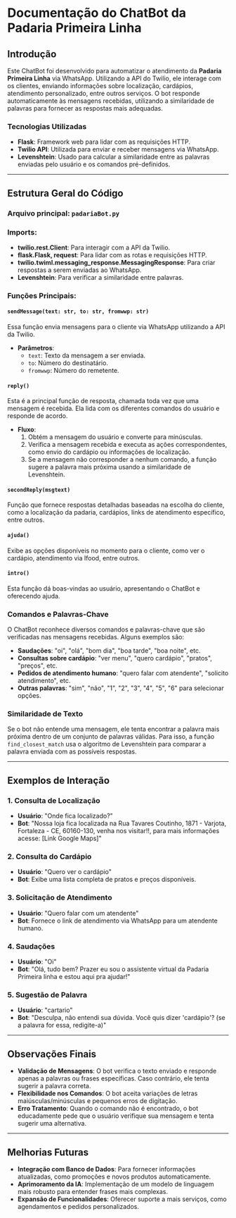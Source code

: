 # Documentação do ChatBot da Padaria Primeira Linha

## Introdução
Este ChatBot foi desenvolvido para automatizar o atendimento da **Padaria Primeira Linha** via WhatsApp. Utilizando a API do Twilio, ele interage com os clientes, enviando informações sobre localização, cardápios, atendimento personalizado, entre outros serviços. O bot responde automaticamente às mensagens recebidas, utilizando a similaridade de palavras para fornecer as respostas mais adequadas.

### Tecnologias Utilizadas
- **Flask**: Framework web para lidar com as requisições HTTP.
- **Twilio API**: Utilizada para enviar e receber mensagens via WhatsApp.
- **Levenshtein**: Usado para calcular a similaridade entre as palavras enviadas pelo usuário e os comandos pré-definidos.

---

## Estrutura Geral do Código
### Arquivo principal: `padariaBot.py`

### Imports:
- **twilio.rest.Client**: Para interagir com a API da Twilio.
- **flask.Flask, request**: Para lidar com as rotas e requisições HTTP.
- **twilio.twiml.messaging_response.MessagingResponse**: Para criar respostas a serem enviadas ao WhatsApp.
- **Levenshtein**: Para verificar a similaridade entre palavras.

### Funções Principais:

#### `sendMessage(text: str, to: str, fromwwp: str)`
Essa função envia mensagens para o cliente via WhatsApp utilizando a API da Twilio.
- **Parâmetros**:
  - `text`: Texto da mensagem a ser enviada.
  - `to`: Número do destinatário.
  - `fromwwp`: Número do remetente.
  
#### `reply()`
Esta é a principal função de resposta, chamada toda vez que uma mensagem é recebida. Ela lida com os diferentes comandos do usuário e responde de acordo.
- **Fluxo**:
  1. Obtém a mensagem do usuário e converte para minúsculas.
  2. Verifica a mensagem recebida e executa as ações correspondentes, como envio do cardápio ou informações de localização.
  3. Se a mensagem não corresponder a nenhum comando, a função sugere a palavra mais próxima usando a similaridade de Levenshtein.

#### `secondReply(msgtext)`
Função que fornece respostas detalhadas baseadas na escolha do cliente, como a localização da padaria, cardápios, links de atendimento específico, entre outros.

#### `ajuda()`
Exibe as opções disponíveis no momento para o cliente, como ver o cardápio, atendimento via Ifood, entre outros.

#### `intro()`
Esta função dá boas-vindas ao usuário, apresentando o ChatBot e oferecendo ajuda.

### Comandos e Palavras-Chave

O ChatBot reconhece diversos comandos e palavras-chave que são verificadas nas mensagens recebidas. Alguns exemplos são:

- **Saudações**: "oi", "olá", "bom dia", "boa tarde", "boa noite", etc.
- **Consultas sobre cardápio**: "ver menu", "quero cardápio", "pratos", "preços", etc.
- **Pedidos de atendimento humano**: "quero falar com atendente", "solicito atendimento", etc.
- **Outras palavras**: "sim", "não", "1", "2", "3", "4", "5", "6" para selecionar opções.

### Similaridade de Texto
Se o bot não entende uma mensagem, ele tenta encontrar a palavra mais próxima dentro de um conjunto de palavras válidas. Para isso, a função `find_closest_match` usa o algoritmo de Levenshtein para comparar a palavra enviada com as possíveis respostas.

---

## Exemplos de Interação

### 1. **Consulta de Localização**
- **Usuário**: "Onde fica localizado?"
- **Bot**: "Nossa loja fica localizada na Rua Tavares Coutinho, 1871 - Varjota, Fortaleza - CE, 60160-130, venha nos visitar!!, para mais informações acesse: [Link Google Maps]"

### 2. **Consulta do Cardápio**
- **Usuário**: "Quero ver o cardápio"
- **Bot**: Exibe uma lista completa de pratos e preços disponíveis.

### 3. **Solicitação de Atendimento**
- **Usuário**: "Quero falar com um atendente"
- **Bot**: Fornece o link de atendimento via WhatsApp para um atendente humano.

### 4. **Saudações**
- **Usuário**: "Oi"
- **Bot**: "Olá, tudo bem? Prazer eu sou o assistente virtual da Padaria Primeira linha e estou aqui pra ajudar!"

### 5. **Sugestão de Palavra**
- **Usuário**: "cartario"
- **Bot**: "Desculpa, não entendi sua dúvida. Você quis dizer 'cardápio'? (se a palavra for essa, redigite-a)"

---

## Observações Finais

- **Validação de Mensagens**: O bot verifica o texto enviado e responde apenas a palavras ou frases específicas. Caso contrário, ele tenta sugerir a palavra correta.
- **Flexibilidade nos Comandos**: O bot aceita variações de letras maiúsculas/minúsculas e pequenos erros de digitação.
- **Erro Tratamento**: Quando o comando não é encontrado, o bot educadamente pede que o usuário verifique sua mensagem e tenta sugerir uma alternativa.

---

## Melhorias Futuras

- **Integração com Banco de Dados**: Para fornecer informações atualizadas, como promoções e novos produtos automaticamente.
- **Aprimoramento da IA**: Implementação de um modelo de linguagem mais robusto para entender frases mais complexas.
- **Expansão de Funcionalidades**: Oferecer suporte a mais serviços, como agendamentos e pedidos personalizados.
